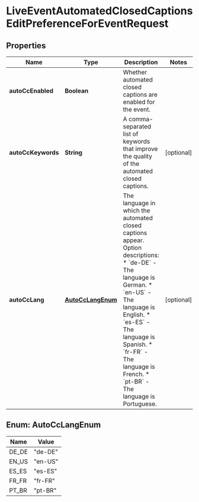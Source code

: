 

# LiveEventAutomatedClosedCaptionsEditPreferenceForEventRequest


## Properties

| Name | Type | Description | Notes |
|------------ | ------------- | ------------- | -------------|
|**autoCcEnabled** | **Boolean** | Whether automated closed captions are enabled for the event. |  |
|**autoCcKeywords** | **String** | A comma-separated list of keywords that improve the quality of the automated closed captions. |  [optional] |
|**autoCcLang** | [**AutoCcLangEnum**](#AutoCcLangEnum) | The language in which the automated closed captions appear.  Option descriptions:  * &#x60;de-DE&#x60; - The language is German.  * &#x60;en-US&#x60; - The language is English.  * &#x60;es-ES&#x60; - The language is Spanish.  * &#x60;fr-FR&#x60; - The language is French.  * &#x60;pt-BR&#x60; - The language is Portuguese.  |  [optional] |



## Enum: AutoCcLangEnum

| Name | Value |
|---- | -----|
| DE_DE | &quot;de-DE&quot; |
| EN_US | &quot;en-US&quot; |
| ES_ES | &quot;es-ES&quot; |
| FR_FR | &quot;fr-FR&quot; |
| PT_BR | &quot;pt-BR&quot; |



